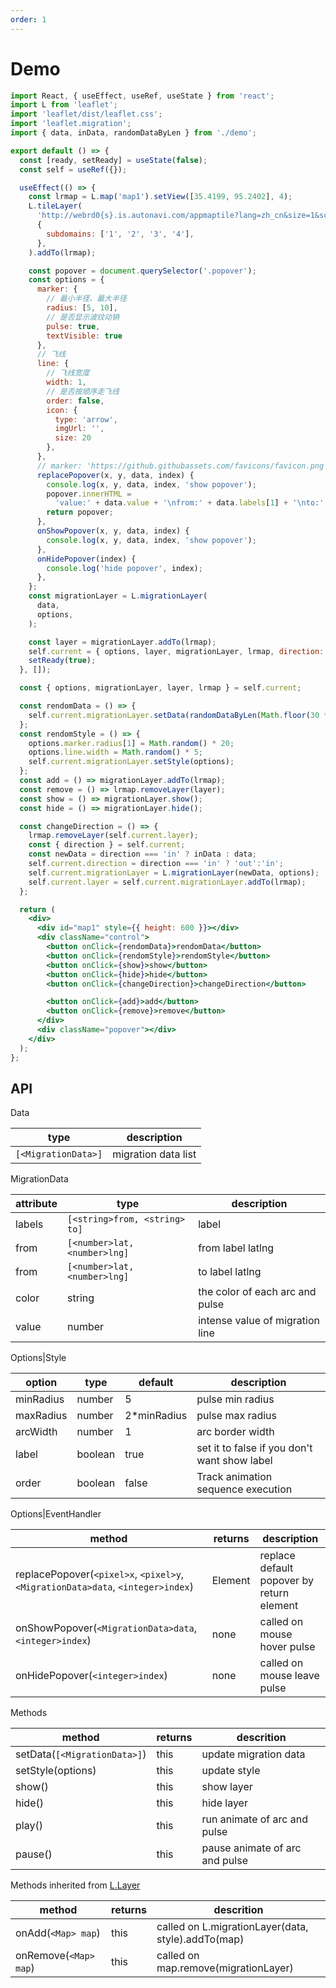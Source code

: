 ```yaml
---
order: 1
---
```


# Demo

```jsx
import React, { useEffect, useRef, useState } from 'react';
import L from 'leaflet';
import 'leaflet/dist/leaflet.css';
import 'leaflet.migration';
import { data, inData, randomDataByLen } from './demo';

export default () => {
  const [ready, setReady] = useState(false);
  const self = useRef({});

  useEffect(() => {
    const lrmap = L.map('map1').setView([35.4199, 95.2402], 4);
    L.tileLayer(
      'http://webrd0{s}.is.autonavi.com/appmaptile?lang=zh_cn&size=1&scale=1&style=8&x={x}&y={y}&z={z}',
      {
        subdomains: ['1', '2', '3', '4'],
      },
    ).addTo(lrmap);

    const popover = document.querySelector('.popover');
    const options = {
      marker: {
        // 最小半径、最大半径
        radius: [5, 10],
        // 是否显示波纹动销
        pulse: true,
        textVisible: true
      },
      // 飞线
      line: {
        // 飞线宽度
        width: 1,
        // 是否按顺序走飞线
        order: false,
        icon: {
          type: 'arrow',
          imgUrl: '',
          size: 20
        },
      },
      // marker: 'https://github.githubassets.com/favicons/favicon.png',
      replacePopover(x, y, data, index) {
        console.log(x, y, data, index, 'show popover');
        popover.innerHTML =
          'value:' + data.value + '\nfrom:' + data.labels[1] + '\nto:' + data.labels[0];
        return popover;
      },
      onShowPopover(x, y, data, index) {
        console.log(x, y, data, index, 'show popover');
      },
      onHidePopover(index) {
        console.log('hide popover', index);
      },
    };
    const migrationLayer = L.migrationLayer(
      data,
      options,
    );

    const layer = migrationLayer.addTo(lrmap);
    self.current = { options, layer, migrationLayer, lrmap, direction: 'in' };
    setReady(true);
  }, []);

  const { options, migrationLayer, layer, lrmap } = self.current;

  const rendomData = () => {
    self.current.migrationLayer.setData(randomDataByLen(Math.floor(30 * Math.random())));
  };
  const rendomStyle = () => {
    options.marker.radius[1] = Math.random() * 20;
    options.line.width = Math.random() * 5;
    self.current.migrationLayer.setStyle(options);
  };
  const add = () => migrationLayer.addTo(lrmap);
  const remove = () => lrmap.removeLayer(layer);
  const show = () => migrationLayer.show();
  const hide = () => migrationLayer.hide();

  const changeDirection = () => {
    lrmap.removeLayer(self.current.layer);
    const { direction } = self.current;
    const newData = direction === 'in' ? inData : data;
    self.current.direction = direction === 'in' ? 'out':'in';
    self.current.migrationLayer = L.migrationLayer(newData, options);
    self.current.layer = self.current.migrationLayer.addTo(lrmap);
  };

  return (
    <div>
      <div id="map1" style={{ height: 600 }}></div>
      <div className="control">
        <button onClick={rendomData}>rendomData</button>
        <button onClick={rendomStyle}>rendomStyle</button>
        <button onClick={show}>show</button>
        <button onClick={hide}>hide</button>
        <button onClick={changeDirection}>changeDirection</button>

        <button onClick={add}>add</button>
        <button onClick={remove}>remove</button>
      </div>
      <div className="popover"></div>
    </div>
  );
};
```

## API

Data

| type                | description         |
| ------------------- | ------------------- |
| `[<MigrationData>]` | migration data list |

MigrationData

| attribute | type                          | description                     |
| --------- | ----------------------------- | ------------------------------- |
| labels    | `[<string>from, <string> to]` | label                           |
| from      | `[<number>lat, <number>lng]`  | from label latlng               |
| from      | `[<number>lat, <number>lng]`  | to label latlng                 |
| color     | string                        | the color of each arc and pulse |
| value     | number                        | intense value of migration line |

Options|Style

| option    | type    | default      | description                                  |
| --------- | ------- | ------------ | -------------------------------------------- |
| minRadius | number  | 5            | pulse min radius                             |
| maxRadius | number  | 2\*minRadius | pulse max radius                             |
| arcWidth  | number  | 1            | arc border width                             |
| label     | boolean | true         | set it to false if you don't want show label |
| order     | boolean | false        | Track animation sequence execution           |

Options|EventHandler

| method | returns | description |
| --- | --- | --- |
| replacePopover(`<pixel>x`, `<pixel>y`, `<MigrationData>data`, `<integer>index`) | Element | replace default popover by return element |
| onShowPopover(`<MigrationData>data`, `<integer>index`) | none | called on mouse hover pulse |
| onHidePopover(`<integer>index`) | none | called on mouse leave pulse |

Methods

| method                       | returns | descrition                     |
| ---------------------------- | ------- | ------------------------------ |
| setData(`[<MigrationData>]`) | this    | update migration data          |
| setStyle(options)            | this    | update style                   |
| show()                       | this    | show layer                     |
| hide()                       | this    | hide layer                     |
| play()                       | this    | run animate of arc and pulse   |
| pause()                      | this    | pause animate of arc and pulse |

Methods inherited from [L.Layer](https://leafletjs.com/reference-1.5.0.html#layer)

| method                | returns | descrition                                         |
| --------------------- | ------- | -------------------------------------------------- |
| onAdd(`<Map> map`)    | this    | called on L.migrationLayer(data, style).addTo(map) |
| onRemove(`<Map> map`) | this    | called on map.remove(migrationLayer)               |
